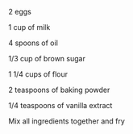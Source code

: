2 eggs 

1 cup of milk

4 spoons of oil 

1/3 cup of brown sugar

1 1/4 cups of flour 

2 teaspoons of baking powder 

1/4 teaspoons of vanilla extract

 

 

Mix all ingredients together and fry 